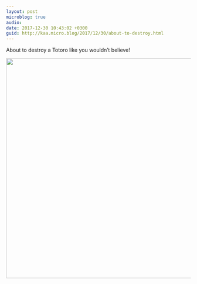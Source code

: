 ```yaml
---
layout: post
microblog: true
audio: 
date: 2017-12-30 10:43:02 +0300
guid: http://kaa.micro.blog/2017/12/30/about-to-destroy.html
---
```

About to destroy a Totoro like you wouldn’t believe!

<img src="https://micro.kaa.bz/uploads/2018/b875a63541.jpg" width="600" height="600" />
